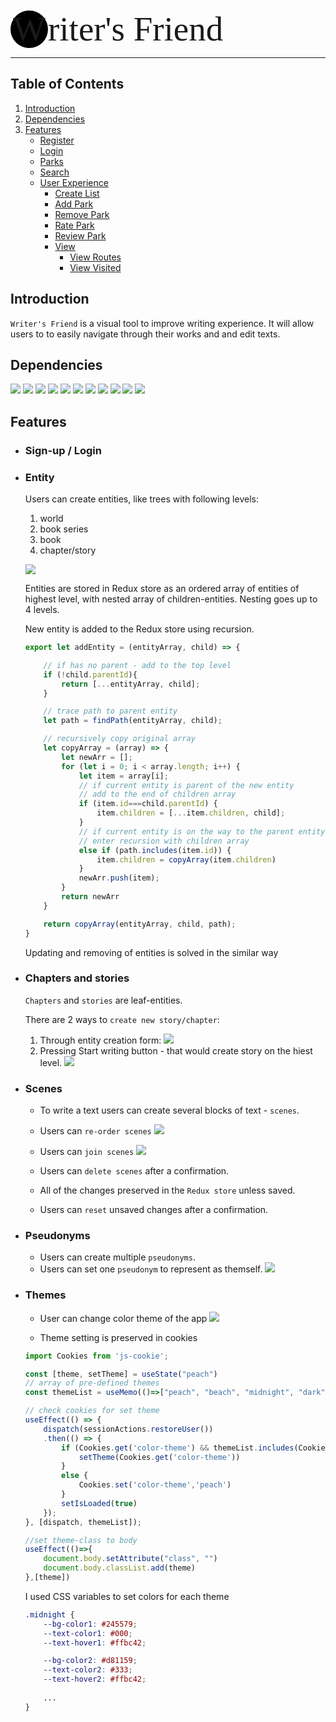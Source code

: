 
<style>@import url('https://fonts.googleapis.com/css2?family=Dancing+Script&family=Open+Sans:wght@300&display=swap');</style>
<div style="background: #000; width: 60px; height: 60px; border-radius: 50%; display: inline-flex; justify-content: center; align-items: center; font-size: 55px;font-family: 'Dancing Script'">
W
</div><span style="height: 600px; font-size: 55px;font-family: 'Dancing Script'">riter's Friend</span>
<hr>

## Table of Contents

1. [Introduction](#introduction)
2.  [Dependencies](#dependencies)
3.  [Features](#features)
	- [Register](#register)
	- [Login](#login)
	- [Parks](#parks)
	- [Search](#search)
	- [User Experience](#user-experience)
		- [Create List](#create-list)
		- [Add Park](#add-park)
		- [Remove Park](#remove-park)
		- [Rate Park](#rate-park)
		- [Review Park](#review-park)
		- [View](#view)
			- [View Routes](#view-routes)
			- [View Visited](#view-visited)

## Introduction

`Writer's Friend` is a visual tool to improve writing experience. It will allow users to to easily navigate through their works and and edit texts.

## Dependencies

<a href="https://www.heroku.com/"><img src="https://img.shields.io/badge/-Heroku-430098?logo=Heroku" /></a>
<a href="https://www.npmjs.com/package/express"><img src="https://img.shields.io/badge/-Express.js-000000?logo=Express" /></a>
<a href="https://www.postgresql.org/"><img src="https://img.shields.io/badge/-PostgreSQL-336791?logo=PostgreSQL" /></a>
<a href="https://reactjs.org/"><img src="https://img.shields.io/badge/-React-61DAFB?logo=React&logoColor=333333" /></a>
<a href="https://redux.js.org/"><img src="https://img.shields.io/badge/-Redux-764ABC?logo=Redux" /></a>
<a href="https://sequelize.org/"><img src="https://img.shields.io/badge/-Sequelize-039BE5" /></a>
<a href="https://www.npmjs.com/package/react-beautiful-dnd"> <img src="https://img.shields.io/badge/-React Beautiful DND-61DAFB?logo=React&logoColor=333333" /></a>
<a href="https://draftjs.org/"><img src="https://img.shields.io/badge/-Draft.js-843131" /></a>
<a href="https://developer.mozilla.org/en-US/docs/Web/CSS"><img src="https://img.shields.io/badge/-CSS3-1572B6?logo=CSS3" /></a>
<a href="https://developer.mozilla.org/en-US/docs/Web/HTML"><img src="https://img.shields.io/badge/-HTML5-E34F26?logo=HTML5&logoColor=ffffff" /></a>
<a href="https://developer.mozilla.org/en-US/docs/Web/JavaScript"><img src="https://img.shields.io/badge/-JavaScript-F7DF1E?logo=JavaScript&logoColor=333333" /></a>

## Features

- ### Sign-up / Login

- ### Entity
	Users can create entities, like trees with following levels:
	1. world
	2. book series
	3. book
	4. chapter/story

	![](/wiki/gifs/new-book.gif)

	Entities are stored in Redux store as an ordered array of entities of highest level, with nested array of children-entities.
	Nesting goes up to 4 levels.

	New entity is added to the Redux store using recursion.
	```js
	export let addEntity = (entityArray, child) => {
	
		// if has no parent - add to the top level
		if (!child.parentId){
			return [...entityArray, child];
		}

		// trace path to parent entity
		let path = findPath(entityArray, child);

		// recursively copy original array
		let copyArray = (array) => {
			let newArr = [];
			for (let i = 0; i < array.length; i++) {
				let item = array[i];
				// if current entity is parent of the new entity
				// add to the end of children array
				if (item.id===child.parentId) {
					item.children = [...item.children, child];
				}
				// if current entity is on the way to the parent entity
				// enter recursion with children array 
				else if (path.includes(item.id)) {
					item.children = copyArray(item.children)
				}
				newArr.push(item);
			}
			return newArr
		}

		return copyArray(entityArray, child, path);
	}
	```
	Updating and removing of entities is solved in the similar way

- ### Chapters and stories
	`Chapters` and `stories` are leaf-entities.
	
	There are 2 ways to `create new story/chapter`:
	1. Through entity creation form:
		![](/wiki/gifs/new-chapter.gif)
	2. Pressing Start writing button - that would create story on the hiest level.
		![](/wiki/gifs/start-writing.gif)

- ### Scenes
	- To write a text users can create several blocks of text - `scenes`.
	- Users can `re-order scenes`
		![](/wiki/gifs/switch-scenes.gif)
	- Users can `join scenes`
		![](/wiki/gifs/join-scenes.gif)
	- Users can `delete scenes` after a confirmation.
	
	- All of the changes preserved in the `Redux store` unless saved.
	- Users can `reset` unsaved changes after a confirmation.

- ### Pseudonyms
	- Users can create multiple `pseudonyms`.
	- Users can set one `pseudonym` to represent as themself.
		![](/wiki/gifs/pseudonym.gif)

- ### Themes
	- User can change color theme of the app
		![](/wiki/gifs/themes.gif)

	- Theme setting is preserved in cookies

	```js
	import Cookies from 'js-cookie';

	const [theme, setTheme] = useState("peach")
	// array of pre-defined themes
  	const themeList = useMemo(()=>["peach", "beach", "midnight", "dark"],[]);

	// check cookies for set theme
	useEffect(() => {
		dispatch(sessionActions.restoreUser())
		.then(() => {
			if (Cookies.get('color-theme') && themeList.includes(Cookies.get('color-theme'))) {
				setTheme(Cookies.get('color-theme'))
			} 
			else {
				Cookies.set('color-theme','peach')
			}
			setIsLoaded(true)
		});
	}, [dispatch, themeList]);

	//set theme-class to body
	useEffect(()=>{
		document.body.setAttribute("class", "")
		document.body.classList.add(theme)
	},[theme])
	```
	I used CSS variables to set colors for each theme

	```css
	.midnight {
		--bg-color1: #245579;
		--text-color1: #000;
		--text-hover1: #ffbc42;

		--bg-color2: #d81159;
		--text-color2: #333;
		--text-hover2: #ffbc42;
		
		...
	}
	```